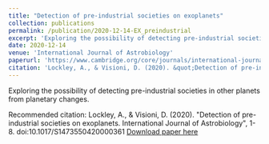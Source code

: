 ```yaml
---
title: "Detection of pre-industrial societies on exoplanets"
collection: publications
permalink: /publication/2020-12-14-EX_preindustrial
excerpt: 'Exploring the possibility of detecting pre-industrial societies in other planets from planetary changes.'
date: 2020-12-14
venue: 'International Journal of Astrobiology'
paperurl: 'https://www.cambridge.org/core/journals/international-journal-of-astrobiology/article/abs/detection-of-preindustrial-societies-on-exoplanets/2F1C14870F756707F4808D2045AAA80C'
citation: 'Lockley, A., & Visioni, D. (2020). &quot;Detection of pre-industrial societies on exoplanets. International Journal of Astrobiology&quot;, 1-8. doi:10.1017/S1473550420000361'
---
```


Exploring the possibility of detecting pre-industrial societies in other planets from planetary changes.

Recommended citation: Lockley, A., & Visioni, D. (2020). &quot;Detection of pre-industrial societies on exoplanets. International Journal of Astrobiology&quot;, 1-8. doi:10.1017/S1473550420000361
[Download paper here](http://dan-visioni.github.io/files/EX_2020_Societies.pdf)